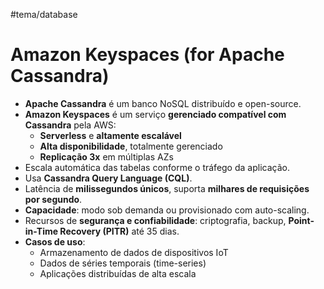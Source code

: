 #tema/database
# Amazon Keyspaces (for Apache Cassandra)
- **Apache Cassandra** é um banco NoSQL distribuído e open-source.
- **Amazon Keyspaces** é um serviço **gerenciado compatível com Cassandra** pela AWS:
    - **Serverless** e **altamente escalável**
    - **Alta disponibilidade**, totalmente gerenciado
    - **Replicação 3x** em múltiplas AZs
- Escala automática das tabelas conforme o tráfego da aplicação.
- Usa **Cassandra Query Language (CQL)**.
- Latência de **milissegundos únicos**, suporta **milhares de requisições por segundo**.
- **Capacidade**: modo sob demanda ou provisionado com auto-scaling.
- Recursos de **segurança e confiabilidade**: criptografia, backup, **Point-in-Time Recovery (PITR)** até 35 dias.
- **Casos de uso**:
    - Armazenamento de dados de dispositivos IoT
    - Dados de séries temporais (time-series)
    - Aplicações distribuídas de alta escala